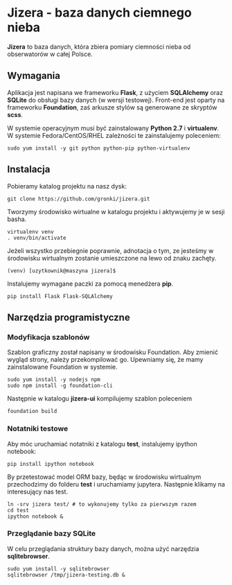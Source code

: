 # Jizera - baza danych ciemnego nieba

**Jizera** to baza danych, która zbiera pomiary ciemności nieba
od obserwatorów w całej Polsce.

## Wymagania

Aplikacja jest napisana we frameworku **Flask**, z użyciem **SQLAlchemy** oraz **SQLite** do obsługi bazy danych (w wersji testowej). Front-end jest oparty na frameworku **Foundation**, zaś arkusze stylów są generowane ze skryptów **scss**.

W systemie operacyjnym
musi być zainstalowany **Python 2.7** i **virtualenv**. W systemie Fedora/CentOS/RHEL zależności te zainstalujemy poleceniem:
```
sudo yum install -y git python python-pip python-virtualenv
```

## Instalacja

Pobieramy katalog projektu na nasz dysk:

```
git clone https://github.com/gronki/jizera.git
```

Tworzymy środowisko wirtualne w katalogu projektu i aktywujemy je
w sesji basha.
```
virtualenv venv
. venv/bin/activate
```
Jeżeli wszystko przebiegnie poprawnie, adnotacja o tym, ze jesteśmy w środowisku wirtualnym zostanie umieszczone na lewo od znaku zachęty.
```
(venv) [uzytkownik@maszyna jizera]$
```
Instalujemy wymagane paczki za pomocą menedżera **pip**.
```
pip install Flask Flask-SQLAlchemy
```

## Narzędzia programistyczne

### Modyfikacja szablonów

Szablon graficzny został napisany w środowisku Foundation. Aby zmienić wygląd strony,
należy przekompilować go. Upewniamy się, że mamy zainstalowane Foundation w systemie.
```
sudo yum install -y nodejs npm
sudo npm install -g foundation-cli
```
Następnie w katalogu **jizera-ui** kompilujemy szablon poleceniem
```
foundation build
```

### Notatniki testowe

Aby móc uruchamiać notatniki z katalogu **test**, instalujemy ipython notebook:
```
pip install ipython notebook
```
By przetestować model ORM bazy, będąc w środowisku wirtualnym przechodzimy do folderu **test** i uruchamiamy jupytera. Następnie klikamy na interesujący nas test.
```
ln -srv jizera test/ # to wykonujemy tylko za pierwszym razem
cd test
ipython notebook &
```

### Przeglądanie bazy SQLite

W celu przeglądania struktury bazy danych, można użyć narzędzia **sqlitebrowser**.
```
sudo yum install -y sqlitebrowser
sqlitebrowser /tmp/jizera-testing.db &
```

